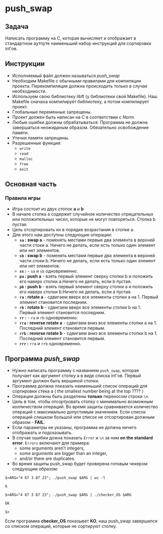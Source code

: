 # push_swap

## Задача 
Написать программу на C, которая вычисляет и отображает в стандартном аутпуте наименьший набор инструкций для сортировки int'ов.

## Инструкции
- Исполняемый файл должен называться *push_swap*
- Необходим Makefile с обычными правилами для компиляции проекта. Перекомпиляция должна происходить только в случае необходимости.
- Используем свою библиотеку libft (у библиотеки свой Makefile). Наш Makefile сначаоа компилирует библиотеку, а потом компилирует проект.
- Глобальные переменные запрещены.
- Проект должен быть написан на C в соответствии с *Norm*.
- Любые ошибки должны обрабатываться. Программа не должна завершаться неожиданым образом. Обязательно освобождение памяти.
- Утечки памяти запрещены.
- Разрешенные функции:
	- `write`
	- `read`
	- `malloc`
	- `free`
	- `exit`

## Основная часть

### Правила игры
- Игра состоит из двух стопок **a** и **b**
- В начале стопка a содержит случайное количество отрицательных или положительных чисел, которые не могут повторяться. Стопка b пустая.
- Цель отсортировать их в порядке возрастания в стопке a.
- Для этого нам доступны следующие операции:
	- **`sa` : swap a** - поменять местами первые два элемента в верхней части стоки a. Ничего не делать, если есть только один элемент или нет элементов.
	- **`sb` : swap b** - поменять местами первые два элемента в верхней части стоки b. Ничего не делать, если есть только один элемент или нет элементов.
	- **`ss` :** - `sa` и `sb` одновременно.
	- **`pa` : push a** - взять первый элемент сверху стопки b и положить его наверх стопки a.Ничего не делать, если b пустая.
	- **`pb` : push b** - взять первый элемент сверху стопки a и положить его наверх стопки b.Ничего не делать, если a пустая.
	- **`ra` : rotate a** - сдвигаем вверх все элементы стопки a на 1. Первый элемент становится последним.
	- **`rb` : rotate b** - сдвигаем вверх все элементы стопки b на 1. Первый элемент становится последним.
	- **`rr` :** - `ra` и `rb` одновременно.
	- **`rra` : reverse rotate a** - сдвигаем вниз все элементы стопки a на 1. Последний элемент становится первым.
	- **`rrb` : reverse rotate b** - сдвигаем вниз все элементы стопки b на 1. Последний элемент становится первым.
	- **`rrr` :** `rra` и `rrb` одновременно.

## Программа *push_swap*

- Нужно написать программу с названием `push_swap`, которая получает как аргумент стопку a в виде списка int'ов. Первый аргумент должен быть вершиной стопки.
- Программа должна показать наименьший список операций для сортировки стека a ( the smallest number being at the top ???? )
- Операции должны быть разделены **только** переносом строки `\n`.
- Цель в том, чтобы отсортровать стопку с минимально возможным колличеством операций. Во время защиты сравнивается количество операций с максимально допустимым значением. Если список операций слишком большой или список не отсортирован должным образом - **FAIL**.
- Если параметры не указаны, программа не должна ничего отображать и подсказывать.
- В случае ошибки дожна показать `Error` и `\n` за ним **on the standard error**. `Errors` включают для примера:
	 - some arguments aren’t integers, 
	 - some arguments are bigger than an integer, 
	 - and/or there are duplicates.
- Во время защиты push_swap будет проверена готовым чекером следующим образом:

`$>ARG="4 67 3 87 23"; ./push_swap $ARG | wc -l`

`6`

`$>ARG="4 67 3 87 23"; ./push_swap $ARG | ./checker_OS $ARG`

`OK`

`$>`

Если программа **checker_OS** показывет **KO**, наш push_swap завершился со списком операций, которые не сортируют стопку.